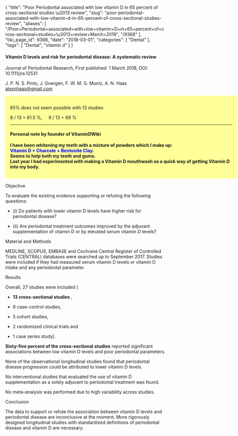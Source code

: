 {
    "title": "Poor Periodontal associated with low vitamin D in 65 percent of cross-sectional studies \u2013 review",
    "slug": "poor-periodontal-associated-with-low-vitamin-d-in-65-percent-of-cross-sectional-studies-review",
    "aliases": [
        "/Poor+Periodontal+associated+with+low+vitamin+D+in+65+percent+of+cross-sectional+studies+\u2013+review+March+2018",
        "/9368"
    ],
    "tiki_page_id": 9368,
    "date": "2018-03-01",
    "categories": [
        "Dental"
    ],
    "tags": [
        "Dental",
        "vitamin d"
    ]
}


#### Vitamin D levels and risk for periodontal disease: A systematic review

Journal of Periodontal Research, First published: 1 March 2018, DOI: 10.1111/jre.12531 

J. P. N. S. Pinto, J. Goergen, F. W. M. G. Muniz, A. N. Haas alexnhaas@gmail.com

<div class="border" style="background-color:#FF9;padding:15px;margin:10px 0;border-radius:5px;width:700px">

65% does not seem possible with 13 studies

8 / 13 =  61.5 %, &nbsp; &nbsp; 9 / 13 = 69 %

---

#### Personal note by founder of VitaminDWiki

 **I have been whitening my teeth with a mixture of powders which I make up:   
<span style="color:#00F;">Vitamin D + Charcole + Bentonite Clay</span>.   
Seems to help both my teeth and gums.   
 Last year I had experimented with making a Vitamin D mouthwash as a quick way of getting Vitamin D into my body.** 

</div>

Objective

To evaluate the existing evidence supporting or refuting the following questions: 

* (i) Do patients with lower vitamin D levels have higher risk for periodontal disease? 

* (ii) Are periodontal treatment outcomes improved by the adjuvant supplementation of vitamin D or by elevated serum vitamin D levels?

Material and Methods

MEDLINE, SCOPUS, EMBASE and Cochrane Central Register of Controlled Trials (CENTRAL) databases were searched up to September 2017. Studies were included if they had measured serum vitamin D levels or vitamin D intake and any periodontal parameter.

Results

Overall, 27 studies were included (

*  **13 cross-sectional studies** , 

* 6 case-control studies, 

* 5 cohort studies, 

* 2 randomized clinical trials and 

* 1 case series study). 

 **Sixty-five percent of the cross-sectional studies**  reported significant associations between low vitamin D levels and poor periodontal parameters. 

None of the observational longitudinal studies found that periodontal disease progression could be attributed to lower vitamin D levels. 

No interventional studies that evaluated the use of vitamin D supplementation as a solely adjuvant to periodontal treatment was found. 

No meta-analysis was performed due to high variability across studies.

Conclusion

The data to support or refute the association between vitamin D levels and periodontal disease are inconclusive at the moment. More rigorously designed longitudinal studies with standardized definitions of periodontal disease and vitamin D are necessary.